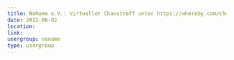 ```yaml
---
title: NoName e.V.: Virtueller Chaostreff unter https://whereby.com/chaos-hd?roundedCornersOff
date: 2022-06-02
location: 
link: 
usergroup: noname
type: usergroup
---
```

